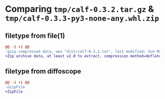 # Comparing `tmp/calf-0.3.2.tar.gz` & `tmp/calf-0.3.3-py3-none-any.whl.zip`

## filetype from file(1)

```diff
@@ -1 +1 @@
-gzip compressed data, was "dist/calf-0.3.2.tar", last modified: Sun Mar 15 15:27:48 2020, max compression
+Zip archive data, at least v2.0 to extract, compression method=deflate
```

## filetype from diffoscope

```diff
@@ -1 +1 @@
-GzipFile
+ZipFile
```

